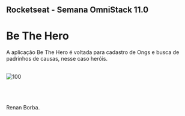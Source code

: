 ## Rocketseat - Semana OmniStack 11.0 
# Be The Hero
A aplicação Be The Hero é voltada para cadastro de Ongs e busca de padrinhos de causas, nesse caso heróis. 
<br><br>
 
![100](https://user-images.githubusercontent.com/48495838/78067810-bb58a600-736d-11ea-8ac4-1216ec96a9cf.png)


<br><br>  
Renan Borba.
